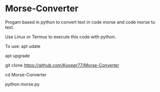 # Morse-Converter
Progam based in python to convert text in code morse and code morse to text.

Use Linux or Termux to execute this code with python.

To use: 
apt udate 

apt upgrade

git clone https://github.com/Kooper77/Morse-Converter

cd Morse-Converter

python morse.py
